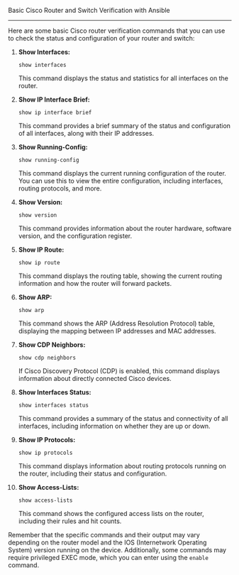 Basic Cisco Router and Switch Verification with Ansible


**********
Here are some basic Cisco router verification commands that you can use to check the status and configuration of your router and switch:

1. **Show Interfaces:**
   ```
   show interfaces
   ```

   This command displays the status and statistics for all interfaces on the router.

2. **Show IP Interface Brief:**
   ```
   show ip interface brief
   ```

   This command provides a brief summary of the status and configuration of all interfaces, along with their IP addresses.

3. **Show Running-Config:**
   ```
   show running-config
   ```

   This command displays the current running configuration of the router. You can use this to view the entire configuration, including interfaces, routing protocols, and more.

4. **Show Version:**
   ```
   show version
   ```

   This command provides information about the router hardware, software version, and the configuration register.

5. **Show IP Route:**
   ```
   show ip route
   ```

   This command displays the routing table, showing the current routing information and how the router will forward packets.

6. **Show ARP:**
   ```
   show arp
   ```

   This command shows the ARP (Address Resolution Protocol) table, displaying the mapping between IP addresses and MAC addresses.

7. **Show CDP Neighbors:**
   ```
   show cdp neighbors
   ```

   If Cisco Discovery Protocol (CDP) is enabled, this command displays information about directly connected Cisco devices.

8. **Show Interfaces Status:**
   ```
   show interfaces status
   ```

   This command provides a summary of the status and connectivity of all interfaces, including information on whether they are up or down.

9. **Show IP Protocols:**
   ```
   show ip protocols
   ```

   This command displays information about routing protocols running on the router, including their status and configuration.

10. **Show Access-Lists:**
    ```
    show access-lists
    ```

    This command shows the configured access lists on the router, including their rules and hit counts.

Remember that the specific commands and their output may vary depending on the router model and the IOS (Internetwork Operating System) version running on the device. Additionally, some commands may require privileged EXEC mode, which you can enter using the `enable` command.

